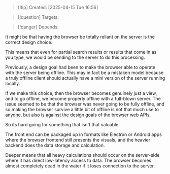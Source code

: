 
>[!tip] Created: [2025-04-15 Tue 16:56]

>[!question] Targets: 

>[!danger] Depends: 

It might be that having the browser be totally reliant on the server is the correct design choice.

This means that even for partial search results or results that come in as you type, we would be sending to the server to do this processing. 

Previously, a design goal had been to make the browser able to operate with the server being offline. This may in fact be a mistaken model because a truly offline client should actually have a mini version of the server running locally. 

If we make this choice, then the browser becomes genuinely just a view, and to go offline, we become properly offline with a full-blown server. The issue seemed to be that the browser was never going to be fully offline, and so making the browser survive a little bit of offline is not that much use to anyone, but also is against the design goals of the browser web APIs. 

So its hard going for something that isn't that valuable. 

The front end  can be packaged up in formats like Electron or Android apps where the browser frontend still presents the visuals, and the heavier backend does the data storage and calculation. 

Deeper means that all heavy calculations should occur on the server-side where it has direct low-latency access to data. The browser becomes almost completely dead in the water if it loses connection to the server. 